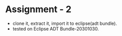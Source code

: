 # Assignment - 2
- clone it, extract it, import it to eclipse(adt bundle).
- tested on Eclipse ADT Bundle-20301030.
